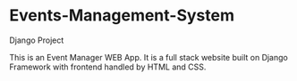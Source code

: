 # Events-Management-System
Django Project

This is an Event Manager WEB App. It is a full stack website built on Django Framework with frontend handled by HTML and CSS.



